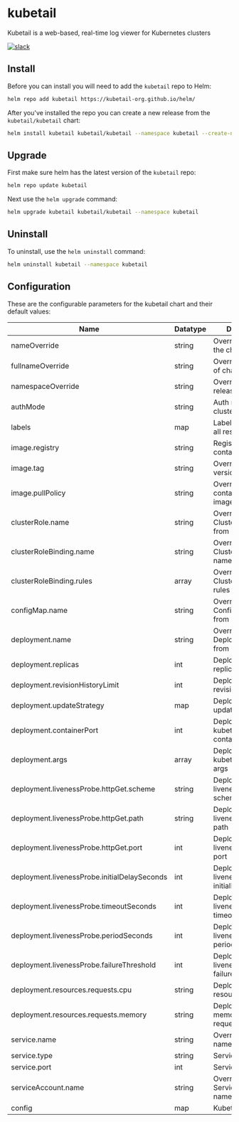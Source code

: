 # kubetail

Kubetail is a web-based, real-time log viewer for Kubernetes clusters

[![slack](https://img.shields.io/badge/Slack-Join%20Our%20Community-364954?logo=slack&labelColor=4D1C51)](https://join.slack.com/t/kubetail/shared_invite/zt-2cq01cbm8-e1kbLT3EmcLPpHSeoFYm1w)

## Install

Before you can install you will need to add the `kubetail` repo to Helm:

```sh
helm repo add kubetail https://kubetail-org.github.io/helm/
```

After you've installed the repo you can create a new release from the `kubetail/kubetail` chart:

```sh
helm install kubetail kubetail/kubetail --namespace kubetail --create-namespace
```

## Upgrade

First make sure helm has the latest version of the `kubetail` repo:

```sh
helm repo update kubetail
```

Next use the `helm upgrade` command:

```sh
helm upgrade kubetail kubetail/kubetail --namespace kubetail
```

## Uninstall

To uninstall, use the `helm uninstall` command:

```sh
helm uninstall kubetail --namespace kubetail
```

## Configuration

These are the configurable parameters for the kubetail chart and their default values:

| Name                                         | Datatype | Description                                          | Default             |
| -------------------------------------------- | -------- | ---------------------------------------------------- | ------------------- |
| nameOverride                                 | string   | Override name of the chart                           |                     |
| fullnameOverride                             | string   | Override full name of chart+release                  |                     |
| namespaceOverride                            | string   | Override the release namespace                       |                     |
| authMode                                     | string   | Auth mode (token, cluster, local)                    | "cluster"           |
| labels                                       | map      | Labels to apply to all resources                     | {}                  |
| image.registry                               | string   | Registry to use for container image                  | "kubetail/kubetail" |
| image.tag                                    | string   | Override chart app version                           |                     |
| image.pullPolicy                             | string   | Override default container imagePullPolicy           |                     |
| clusterRole.name                             | string   | Override ClusterRole name from release               |                     |
| clusterRoleBinding.name                      | string   | Override ClusterRoleBinding name from release        |                     |
| clusterRoleBinding.rules                     | array    | Override ClusterRoleBinding rules                    | *See values.yaml*   |
| configMap.name                               | string   | Override ConfigMap name from release                 |                     |
| deployment.name                              | string   | Override Deployment name from release                |                     |
| deployment.replicas                          | int      | Deployment replicas                                  | 1                   |
| deployment.revisionHistoryLimit              | int      | Deployment revisionHistoryLimit                      | 10                  |
| deployment.updateStrategy                    | map      | Deployment updateStrategy                            |                     |
| deployment.containerPort                     | int      | Deployment kubetail container's containerPort        | 4000                |
| deployment.args                              | array    | Deployment kubetail container args                   | *See values.yaml*   |
| deployment.livenessProbe.httpGet.scheme      | string   | Deployment liveness probe http scheme                | HTTP                |
| deployment.livenessProbe.httpGet.path        | string   | Deployment liveness probe http path                  | "/healthz"          |
| deployment.livenessProbe.httpGet.port        | int      | Deployment liveness probe http port                  | 4000                |
| deployment.livenessProbe.initialDelaySeconds | int      | Deployment liveness probe initialDelaySeconds        | 30                  |
| deployment.livenessProbe.timeoutSeconds      | int      | Deployment liveness probe timeoutSeconds             | 30                  |
| deployment.livenessProbe.periodSeconds       | int      | Deployment liveness probe periodSeconds              | 10                  |
| deployment.livenessProbe.failureThreshold    | int      | Deployment liveness probe failureThreshold           | 3                   |
| deployment.resources.requests.cpu            | string   | Deployment cpu resource request                      | 100m                |
| deployment.resources.requests.memory         | string   | Deployment memory resource request                   | 100Mi               |
| service.name                                 | string   | Override Service name from release                   |                     |
| service.type                                 | string   | Service type                                         | ClusterIP           |
| service.port                                 | int      | Service port                                         | 4000                |
| serviceAccount.name                          | string   | Override ServiceAccount name from release            |                     |
| config                                       | map      | Kubetail app config                                  | *See values.yaml*   |
